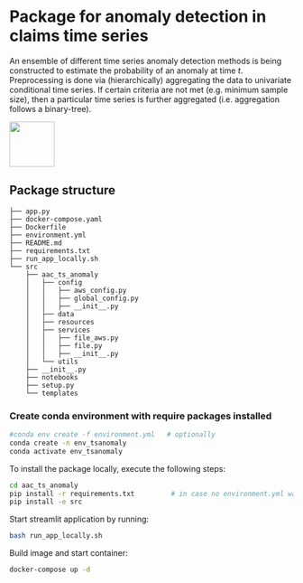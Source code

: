 # Package for anomaly detection in claims time series

An ensemble of different time series anomaly detection methods is being constructed to estimate the probability of an anomaly at time $t$. Preprocessing is done via (hierarchically) aggregating the data to univariate conditional time series. If certain criteria are not met (e.g. minimum sample size), then a particular time series is further aggregated (i.e. aggregation follows a binary-tree). 

<img src= "https://openclipart.org/image/400px/svg_to_png/319677/microscope-retro.png" width="80" />

## Package structure

```
├── app.py
├── docker-compose.yaml
├── Dockerfile
├── environment.yml
├── README.md
├── requirements.txt
├── run_app_locally.sh
└── src
    ├── aac_ts_anomaly
    │   ├── config
    │   │   ├── aws_config.py
    │   │   ├── global_config.py
    │   │   ├── __init__.py
    │   ├── data
    │   ├── resources
    │   ├── services
    │   │   ├── file_aws.py
    │   │   ├── file.py
    │   │   ├── __init__.py
    │   └── utils
    ├── __init__.py
    ├── notebooks
    ├── setup.py
    └── templates
```

### Create conda environment with require packages installed

```bash
#conda env create -f environment.yml   # optionally
conda create -n env_tsanomaly
conda activate env_tsanomaly
```

To install the package locally, execute the following steps:

```bash
cd aac_ts_anomaly
pip install -r requirements.txt         # in case no environment.yml was used
pip install -e src
```

Start streamlit application by running:

```bash                                 
bash run_app_locally.sh 
```

Build image and start container:
```bash                                 
docker-compose up -d 
```

